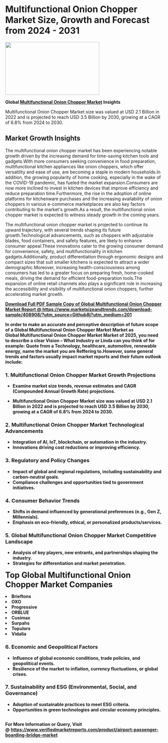 <H1>Multifunctional Onion Chopper Market Size, Growth and Forecast from 2024 - 2031</H1><img class="aligncenter size-medium wp-image-584254" src="https://thirdeyenews.in/wp-content/uploads/2024/09/Global-Market-Research-300x168.jpeg" alt="" width="300" height="168" /><p><strong>Global&nbsp;<a href="https://www.marketsizeandtrends.com/download-sample/408908/?utm_source=Github8j?utm_medium=201">Multifunctional Onion Chopper Market</a> Insights</strong></p><p>Multifunctional Onion Chopper Market size was valued at USD 2.1 Billion in 2022 and is projected to reach USD 3.5 Billion by 2030, growing at a CAGR of 6.8% from 2024 to 2030.</p><p><h2>Market Growth Insights</h2> <p>The multifunctional onion chopper market has been experiencing notable growth driven by the increasing demand for time-saving kitchen tools and gadgets.With more consumers seeking convenience in food preparation, multifunctional kitchen appliances like onion choppers, which offer versatility and ease of use, are becoming a staple in modern households.In addition, the growing popularity of home cooking, especially in the wake of the COVID-19 pandemic, has fueled the market expansion.Consumers are now more inclined to invest in kitchen devices that improve efficiency and reduce preparation time.Furthermore, the rise in the adoption of online platforms for kitchenware purchases and the increasing availability of onion choppers in various e-commerce marketplaces are also key factors contributing to the market's growth.As a result, the multifunctional onion chopper market is expected to witness steady growth in the coming years.</p> <p><strong><a href="#"></a></strong></p> <p>The multifunctional onion chopper market is projected to continue its upward trajectory, with several trends shaping its future growth.Technological advancements, such as choppers with adjustable blades, food containers, and safety features, are likely to enhance consumer appeal.These innovations cater to the growing consumer demand for convenience, safety, and multifunctionality in kitchen gadgets.Additionally, product differentiation through ergonomic designs and compact sizes that suit smaller kitchens is expected to attract a wider demographic.Moreover, increasing health-consciousness among consumers has led to a greater focus on preparing fresh, home-cooked meals, driving the demand for efficient food-preparation tools.The expansion of online retail channels also plays a significant role in increasing the accessibility and visibility of multifunctional onion choppers, further accelerating market growth.<p><strong><a href="#"></p><p><span class=""><strong>Download Full PDF Sample Copy of Global Multifunctional Onion Chopper Market Report</strong> @ <a href="https://www.marketsizeandtrends.com/download-sample/408908/?utm_source=Github8j?utm_medium=201" target="_blank">https://www.marketsizeandtrends.com/download-sample/408908/?utm_source=Github8j?utm_medium=201</a></span></p><p>In order to make an accurate and perceptive description of future scope of a Global&nbsp;Multifunctional Onion Chopper Market Market as Global&nbsp;Multifunctional Onion Chopper Market Market of 2025, you need to describe a clear Vision &ndash; What Industry or Linda can you think of for example: Quote from a Technology, healthcare, automotive, renewable energy, name the market you are Reffering to.However, some general trends and factors usually impact market reports and their future outlook include:</p><h3>1.&nbsp;<strong>Multifunctional Onion Chopper Market Growth Projections</strong></h3><ul><li>Examine market size trends, revenue estimates and CAGR (Compounded Annual Growth Rate) projections.</li><li><p>Multifunctional Onion Chopper Market size was valued at USD 2.1 Billion in 2022 and is projected to reach USD 3.5 Billion by 2030, growing at a CAGR of 6.8% from 2024 to 2030.</p></li></ul><h3>2.&nbsp;<strong>Multifunctional Onion Chopper Market Technological Advancements</strong></h3><ul><li>Integration of AI, IoT, blockchain, or automation in the industry.</li><li>Innovations driving cost reductions or improving efficiency.</li></ul><h3>3.&nbsp;<strong>Regulatory and Policy Changes</strong></h3><ul><li>Impact of global and regional regulations, including sustainability and carbon-neutral goals.</li><li>Compliance challenges and opportunities tied to government initiatives.</li></ul><h3>4.&nbsp;<strong>Consumer Behavior Trends</strong></h3><ul><li>Shifts in demand influenced by generational preferences (e.g., Gen Z, Millennials).</li><li>Emphasis on eco-friendly, ethical, or personalized products/services.</li></ul><h3>5.&nbsp;<strong>Global Multifunctional Onion Chopper Market Competitive Landscape</strong></h3><ul><li>Analysis of key players, new entrants, and partnerships shaping the industry.</li><li>Strategies for differentiation and market penetration.</li></ul><p data-pm-slice="1 1 []"><span style="color: inherit; font-family: inherit; font-size: 25px;">Top Global Multifunctional Onion Chopper Market Companies</span></p><div class="" data-test-id=""><p><li>Brieftons</li><li> OXO</li><li> Progressive</li><li> ORBLUE</li><li> Cusimax</li><li> Surpahs</li><li> Topulors</li><li> Vidalia</li></p></div><h3>6.&nbsp;<strong>Economic and Geopolitical Factors</strong></h3><ul><li>Influence of global economic conditions, trade policies, and geopolitical events.</li><li>Resilience of the market to inflation, currency fluctuations, or global crises.</li></ul><h3>7.&nbsp;<strong>Sustainability and ESG (Environmental, Social, and Governance)</strong></h3><ul><li>Adoption of sustainable practices to meet ESG criteria.</li><li>Opportunities in green technologies and circular economy principles.</li></ul><h2><strong style="font-size: 14px;">For More Information or Query, Visit @&nbsp;</strong><a style="background-color: #ffffff; font-size: 14px;" href="https://www.marketsizeandtrends.com/report/multifunctional-onion-chopper-market/" target="_blank">https://www.verifiedmarketreports.com/product/airport-passenger-boarding-bridge-market</a></h2>